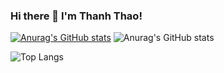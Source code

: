 ### Hi there 👋 I'm Thanh Thao!
[![Anurag's GitHub stats](https://github-readme-stats.vercel.app/api?username=vuthaouet)](https://github.com/anuraghazra/github-readme-stats)
![Anurag's GitHub stats](https://github-readme-stats.vercel.app/api?username=vuthaouet&count_private=true)

![Top Langs](https://github-readme-stats.vercel.app/api/top-langs/?username=vuthaouet&theme=tokyonight)

<!--
**vuthaouet/vuthaouet** is a ✨ _special_ ✨ repository because its `README.md` (this file) appears on your GitHub profile.

Here are some ideas to get you started:

- 🔭 I’m currently working on ...
- 🌱 I’m currently learning ...
- 👯 I’m looking to collaborate on ...
- 🤔 I’m looking for help with ...
- 💬 Ask me about ...
- 📫 How to reach me: ...
- 😄 Pronouns: ...
- ⚡ Fun fact: ...
-->
